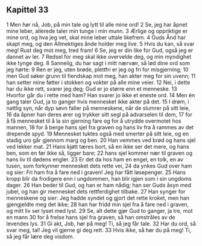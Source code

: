 ## Kapittel 33

1 Men hør nå, Job, på min tale og lytt til alle mine ord!
2 Se, jeg har åpnet mine leber, allerede taler min tunge i min munn.
3 Ærlige og oppriktige er mine ord, og hva jeg vet, skal mine leber uttale likefrem.
4 Guds Ånd har skapt meg, og den Allmektiges ånde holder meg live.
5 Hvis du kan, så svar meg! Rust deg mot meg, tred fram!
6 Se, jeg er din like for Gud, også jeg er dannet av ler.
7 Redsel for meg skal ikke overvelde deg, og min myndighet ikke tynge deg.
8 Sannelig, du har sagt i mitt nærvær, så lød dine ord som jeg hørte:
9 Ren er jeg, uten brøde, plettfri er jeg og fri for misgjerning;
10 men Gud søker grunn til fiendskap mot meg, han akter meg for sin uvenn;
11 han setter mine føtter i stokken og vokter på alle mine veier.
12 Nei, i dette har du ikke rett, svarer jeg deg; Gud er jo større enn et menneske.
13 Hvorfor går du i rette med ham? Han svarer jo ikke et eneste ord.
14 Men én gang taler Gud, ja to ganger hvis mennesket ikke akter på det.
15 I drøm, i nattlig syn, når dyp søvn faller på menneskene, når de slumrer på sitt leie,
16 da åpner han deres ører og trykker sitt segl på advarselen til dem,
17 for å få mennesket til å la sin gjerning fare og for å utrydde overmotet hos mannen,
18 for å berge hans sjel fra graven og hans liv fra å rammes av det drepende spyd.
19 Mennesket tuktes også med smerter på sitt leie, og en stadig uro går gjennom marg og ben.
20 Han vemmes ved brød og hans sjel ved lekker mat.
21 Hans kjøtt tæres bort, så en ikke ser det mere, og hans ben, som en før ikke så, ligger bare;
22 hans sjel kommer nær til graven og hans liv til dødens engler.
23 Er det da hos ham en engel, en tolk, en av tusen, som forkynner mennesket dets rette vei,
24 da ynkes Gud over ham og sier: Fri ham fra å fare ned i graven! Jeg har fått løsepenger.
25 Hans kropp blir da frodigere enn i ungdommen, han blir igjen som i sin ungdoms dager.
26 Han beder til Gud, og han er ham nådig; han ser Guds åsyn med jubel, og han gir mennesket dets rettferdighet tilbake.
27 Han synger for menneskene og sier: Jeg hadde syndet og gjort det rette kroket, men han gjengjeldte meg det ikke;
28 han har fridd min sjel fra å fare ned i graven, og mitt liv ser lyset med lyst.
29 Se, alt dette gjør Gud to ganger, ja tre, mot en mann
30 for å frelse hans sjel fra graven, så han omstråles av de levendes lys.
31 Gi akt, Job, hør på meg! Ti, så jeg får tale.
32 Har du ord, så svar meg, tal! Jeg vil gjerne gi deg rett.
33 Hvis ikke, så hør du på meg! Ti, så jeg får lære deg visdom.
